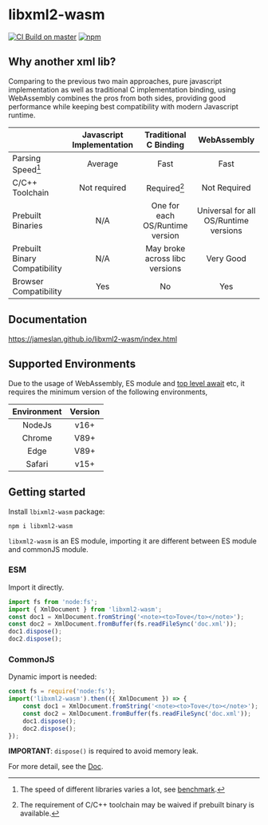 # libxml2-wasm

[![CI Build on master](https://github.com/jameslan/libxml2-wasm/actions/workflows/build.yml/badge.svg)](https://github.com/jameslan/libxml2-wasm/actions/workflows/build.yml)
[![npm](https://img.shields.io/npm/v/libxml2-wasm?logo=npm)](https://www.npmjs.com/package/libxml2-wasm)

## Why another xml lib?

Comparing to the previous two main approaches,
pure javascript implementation as well as traditional C implementation binding,
using WebAssembly combines the pros from both sides,
providing good performance while keeping best compatibility with modern Javascript runtime.

| | Javascript Implementation | Traditional C Binding | WebAssembly |
|-|:---:|:---:|:---:|
| Parsing Speed[^1] | Average | Fast | Fast |
| C/C++ Toolchain | Not required | Required[^2] | Not Required |
| Prebuilt Binaries | N/A | One for each OS/Runtime version | Universal for all OS/Runtime versions |
| Prebuilt Binary Compatibility | N/A | May broke across libc versions | Very Good |
| Browser Compatibility | Yes | No | Yes |

## Documentation

https://jameslan.github.io/libxml2-wasm/index.html

## Supported Environments

Due to the usage of WebAssembly, ES module and [top level await](https://caniuse.com/?search=top%20level%20await) etc,
it requires the minimum version of the following environments,

|Environment|Version|
|:---:|:---:|
|NodeJs|v16+|
|Chrome|V89+|
|Edge|V89+|
|Safari|v15+|

## Getting started

Install `lbixml2-wasm` package:

```shell
npm i libxml2-wasm
```

`libxml2-wasm` is an ES module, importing it are different between ES module and commonJS module.

### ESM

Import it directly.

```js
import fs from 'node:fs';
import { XmlDocument } from 'libxml2-wasm';
const doc1 = XmlDocument.fromString('<note><to>Tove</to></note>');
const doc2 = XmlDocument.fromBuffer(fs.readFileSync('doc.xml'));
doc1.dispose();
doc2.dispose();
```

### CommonJS

Dynamic import is needed:

```js
const fs = require('node:fs');
import('libxml2-wasm').then(({ XmlDocument }) => {
    const doc1 = XmlDocument.fromString('<note><to>Tove</to></note>');
    const doc2 = XmlDocument.fromBuffer(fs.readFileSync('doc.xml'));
    doc1.dispose();
    doc2.dispose();
});
```

**IMPORTANT**: `dispose()` is required to avoid memory leak.

For more detail, see the [Doc](https://jameslan.github.io/libxml2-wasm/index.html).

[^1]: The speed of different libraries varies a lot, see [benchmark](performance.md).
[^2]: The requirement of C/C++ toolchain may be waived if prebuilt binary is available.

